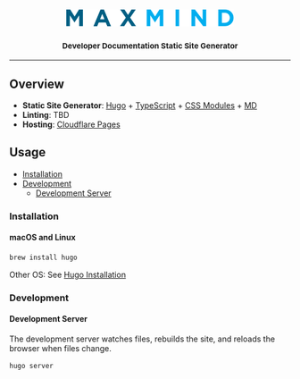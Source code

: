 <h3 align="center">
  <img
    alt="MaxMind"
    src="./assets/maxmind-logo.svg"
    width="300"
  />
  <br/>
  <br/>
  <small>Developer Documentation Static Site Generator</small>
</h3>

* * *

## Overview

- **Static Site Generator**: [Hugo](https://gohugo.io/) +
  [TypeScript](https://www.typescriptlang.org/) +
  [CSS Modules](https://github.com/css-modules/css-modules) +
  [MD](https://www.markdownguide.org/)
- **Linting**: TBD
- **Hosting**: [Cloudflare Pages](https://pages.cloudflare.com/)

## Usage
- [Installation](#installation)
- [Development](#development)
  - [Development Server](#development-server)

### Installation

#### macOS and Linux
```sh
brew install hugo
```
Other OS: See [Hugo Installation](https://gohugo.io/getting-started/installing/)

### Development

#### Development Server

The development server watches files, rebuilds the site, and reloads the browser
when files change.

```sh
hugo server
```
